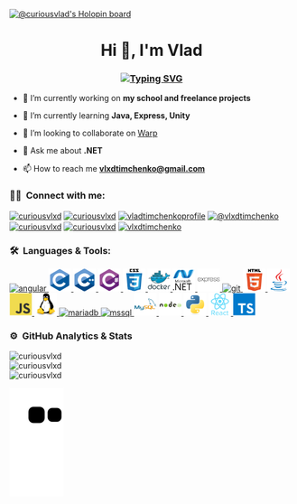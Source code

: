 [![@curiousvlad's Holopin board](https://holopin.me/curiousvlad)](https://holopin.io/@curiousvlad)

<h1 align="center">Hi 👋, I'm Vlad</h1>

<h3 align="center"><a href="https://git.io/typing-svg"><img src="https://readme-typing-svg.demolab.com?font=Fira+Code&size=36&pause=1000&color=FD8018&background=FF000000&width=960&height=60&lines=A+passionate+Software+Developer+from+Ukraine" alt="Typing SVG" /></a></h3>

- 🔭 I’m currently working on **my school and freelance projects**

- 🌱 I’m currently learning **Java, Express, Unity**

- 👯 I’m looking to collaborate on [Warp](https://github.com/warpdotdev/Warp)

- 💬 Ask me about **.NET**

- 📫 How to reach me **vlxdtimchenko@gmail.com**

<h3 align="left">🤝🏻 &nbsp;Connect with me:</h3>
<p align="left">
<a href="https://codepen.io/curiousvlxd" target="blank"><img align="center" src="https://raw.githubusercontent.com/rahuldkjain/github-profile-readme-generator/master/src/images/icons/Social/codepen.svg" alt="curiousvlxd" height="30" width="40" /></a>
<a href="https://dev.to/curiousvlxd" target="blank"><img align="center" src="https://raw.githubusercontent.com/rahuldkjain/github-profile-readme-generator/master/src/images/icons/Social/devto.svg" alt="curiousvlxd" height="30" width="40" /></a>
<a href="https://linkedin.com/in/vladtimchenkoprofile" target="blank"><img align="center" src="https://raw.githubusercontent.com/rahuldkjain/github-profile-readme-generator/master/src/images/icons/Social/linked-in-alt.svg" alt="vladtimchenkoprofile" height="30" width="40" /></a>
<a href="https://medium.com/@vlxdtimchenko" target="blank"><img align="center" src="https://raw.githubusercontent.com/rahuldkjain/github-profile-readme-generator/master/src/images/icons/Social/medium.svg" alt="@vlxdtimchenko" height="30" width="40" /></a>
<a href="https://www.codechef.com/users/curiousvlxd" target="blank"><img align="center" src="https://cdn.jsdelivr.net/npm/simple-icons@3.1.0/icons/codechef.svg" alt="curiousvlxd" height="30" width="40" /></a>
<a href="https://www.hackerrank.com/curiousvlxd" target="blank"><img align="center" src="https://raw.githubusercontent.com/rahuldkjain/github-profile-readme-generator/master/src/images/icons/Social/hackerrank.svg" alt="curiousvlxd" height="30" width="40" /></a>
<a href="https://www.leetcode.com/vlxdtimchenko" target="blank"><img align="center" src="https://raw.githubusercontent.com/rahuldkjain/github-profile-readme-generator/master/src/images/icons/Social/leet-code.svg" alt="vlxdtimchenko" height="30" width="40" /></a>
</p>

<h3 align="left">🛠 &nbsp;Languages & Tools:</h3>
<p align="left"> <a href="https://angular.io" target="_blank" rel="noreferrer"> <img src="https://angular.io/assets/images/logos/angular/angular.svg" alt="angular" width="40" height="40"/> </a> <a href="https://www.cprogramming.com/" target="_blank" rel="noreferrer"> <img src="https://raw.githubusercontent.com/devicons/devicon/master/icons/c/c-original.svg" alt="c" width="40" height="40"/> </a> <a href="https://www.w3schools.com/cpp/" target="_blank" rel="noreferrer"> <img src="https://raw.githubusercontent.com/devicons/devicon/master/icons/cplusplus/cplusplus-original.svg" alt="cplusplus" width="40" height="40"/> </a> <a href="https://www.w3schools.com/cs/" target="_blank" rel="noreferrer"> <img src="https://raw.githubusercontent.com/devicons/devicon/master/icons/csharp/csharp-original.svg" alt="csharp" width="40" height="40"/> </a> <a href="https://www.w3schools.com/css/" target="_blank" rel="noreferrer"> <img src="https://raw.githubusercontent.com/devicons/devicon/master/icons/css3/css3-original-wordmark.svg" alt="css3" width="40" height="40"/> </a> <a href="https://www.docker.com/" target="_blank" rel="noreferrer"> <img src="https://raw.githubusercontent.com/devicons/devicon/master/icons/docker/docker-original-wordmark.svg" alt="docker" width="40" height="40"/> </a> <a href="https://dotnet.microsoft.com/" target="_blank" rel="noreferrer"> <img src="https://raw.githubusercontent.com/devicons/devicon/master/icons/dot-net/dot-net-original-wordmark.svg" alt="dotnet" width="40" height="40"/> </a> <a href="https://expressjs.com" target="_blank" rel="noreferrer"> <img src="https://raw.githubusercontent.com/devicons/devicon/master/icons/express/express-original-wordmark.svg" alt="express" width="40" height="40"/> </a> <a href="https://git-scm.com/" target="_blank" rel="noreferrer"> <img src="https://www.vectorlogo.zone/logos/git-scm/git-scm-icon.svg" alt="git" width="40" height="40"/> </a> <a href="https://www.w3.org/html/" target="_blank" rel="noreferrer"> <img src="https://raw.githubusercontent.com/devicons/devicon/master/icons/html5/html5-original-wordmark.svg" alt="html5" width="40" height="40"/> </a> <a href="https://www.java.com" target="_blank" rel="noreferrer"> <img src="https://raw.githubusercontent.com/devicons/devicon/master/icons/java/java-original.svg" alt="java" width="40" height="40"/> </a> <a href="https://developer.mozilla.org/en-US/docs/Web/JavaScript" target="_blank" rel="noreferrer"> <img src="https://raw.githubusercontent.com/devicons/devicon/master/icons/javascript/javascript-original.svg" alt="javascript" width="40" height="40"/> </a> <a href="https://www.linux.org/" target="_blank" rel="noreferrer"> <img src="https://raw.githubusercontent.com/devicons/devicon/master/icons/linux/linux-original.svg" alt="linux" width="40" height="40"/> </a> <a href="https://mariadb.org/" target="_blank" rel="noreferrer"> <img src="https://www.vectorlogo.zone/logos/mariadb/mariadb-icon.svg" alt="mariadb" width="40" height="40"/> </a> <a href="https://www.microsoft.com/en-us/sql-server" target="_blank" rel="noreferrer"> <img src="https://www.svgrepo.com/show/303229/microsoft-sql-server-logo.svg" alt="mssql" width="40" height="40"/> </a> <a href="https://www.mysql.com/" target="_blank" rel="noreferrer"> <img src="https://raw.githubusercontent.com/devicons/devicon/master/icons/mysql/mysql-original-wordmark.svg" alt="mysql" width="40" height="40"/> </a> <a href="https://nodejs.org" target="_blank" rel="noreferrer"> <img src="https://raw.githubusercontent.com/devicons/devicon/master/icons/nodejs/nodejs-original-wordmark.svg" alt="nodejs" width="40" height="40"/> </a> <a href="https://www.python.org" target="_blank" rel="noreferrer"> <img src="https://raw.githubusercontent.com/devicons/devicon/master/icons/python/python-original.svg" alt="python" width="40" height="40"/> </a> <a href="https://reactjs.org/" target="_blank" rel="noreferrer"> <img src="https://raw.githubusercontent.com/devicons/devicon/master/icons/react/react-original-wordmark.svg" alt="react" width="40" height="40"/> </a> <a href="https://www.typescriptlang.org/" target="_blank" rel="noreferrer"> <img src="https://raw.githubusercontent.com/devicons/devicon/master/icons/typescript/typescript-original.svg" alt="typescript" width="40" height="40"/> </a> </p>

<h3 align="left">⚙️ &nbsp;GitHub Analytics & Stats</h3>

<div><img style="height: auto; width: 50%;" class="img" src="https://github-readme-stats.vercel.app/api/top-langs?username=curiousvlxd&show_icons=true&locale=en&layout=compact&theme=gruvbox" alt="curiousvlxd" /></div>

<div><img style="height: auto; width: 50%;" class="img" src="https://github-readme-stats.vercel.app/api?username=curiousvlxd&show_icons=true&locale=en&theme=gruvbox" alt="curiousvlxd" /></div>

<div><img style="height: auto; width: 50%;" class="img" src="https://github-readme-streak-stats.herokuapp.com/?user=curiousvlxd&theme=gruvbox" alt="curiousvlxd" /></div>

![snake gif](https://github.com/curiousvlxd/curiousvlxd/blob/output/github-contribution-grid-snake.svg)

<!--
**curiousvlxd/curiousvlxd** is a ✨ _special_ ✨ repository because its `README.md` (this file) appears on your GitHub profile.

Here are some ideas to get you started:

- 🔭 I’m currently working on ...
- 🌱 I’m currently learning ...
- 👯 I’m looking to collaborate on ...
- 🤔 I’m looking for help with ...
- 💬 Ask me about ...
- 📫 How to reach me: ...
- 😄 Pronouns: ...
- ⚡ Fun fact: ...
-->
